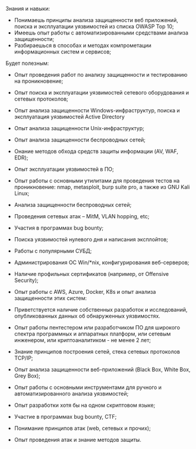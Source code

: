 Знания и навыки:

- Понимаешь принципы анализа защищенности веб приложений, поиска и эксплуатации уязвимостей из списка OWASP Top 10;
- Имеешь опыт работы с автоматизированными средствами анализа защищенности;
- Разбираешься в способах и методах компрометации информационных систем и сервисов;

Будет полезным:

- Опыт проведения работ по анализу защищенности и тестированию на проникновение;
- Опыт поиска и эксплуатации уязвимостей сетевого оборудования и сетевых протоколов;
- Опыт анализа защищенности Windows-инфраструктур, поиска и эксплуатация уязвимостей Active Directory
- Опыт анализа защищенности Unix-инфраструктур;
- Опыт анализа защищенности беспроводных сетей;
- Онание методов обхода средств защиты информации (AV, WAF, EDR);
- Опыт эксплуатации уязвимостей в ПО;
- Опыт работы с основными утилитами для проведения тестов на проникновение: nmap, metasploit, burp suite pro, а также из GNU Kali Linux;

- Анализа защищенности беспроводных сетей;
- Проведения сетевых атак – MitM, VLAN hopping, etc;
- Участия в программах bug bounty;
- Поиска уязвимостей нулевого дня и написания эксплойтов;
- Работы с популярными СУБД;
- Администрирования ОС Win/*nix, конфигурирования веб-серверов;
- Наличие профильных сертификатов (например, от Offensive Security);
- Опыт работы с AWS, Azure, Docker, K8s и опыт анализа защищенности этих систем:
- Приветствуется наличие собственных разработок и исследований, опубликованных данных об обнаруженных уязвимостях.

- Опыт работы пентестером или разработчиком ПО для широкого спектра программных и аппаратных платформ, или сетевым инженером, или криптоаналитиком - не менее 2 лет;
- Знание принципов построения сетей, стека сетевых протоколов TCP/IP;
- Опыт анализа защищенности веб-приложений (Black Box, White Box, Grey Box);
- Опыт работы с основными инструментами для ручного и автоматизированного анализа уязвимостей;
- Опыт разработки хотя бы на одном скриптовом языке;
- Участие в программах bug bounty, CTF;
- Понимание принципов атак (web, сетевых и прочих);
- Опыт проведения атак и знание методов защиты.
